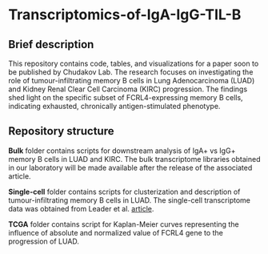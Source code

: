 # Transcriptomics-of-IgA-IgG-TIL-B

## Brief description
This repository contains code, tables, and visualizations for a paper soon to be published by Chudakov Lab. The research focuses on investigating the role of tumour-infiltrating memory B cells in Lung Adenocarcinoma (LUAD) and Kidney Renal Clear Cell Carcinoma (KIRC) progression. The findings shed light on the specific subset of FCRL4-expressing memory B cells, indicating exhausted, chronically antigen-stimulated phenotype.

## Repository structure
**Bulk** folder contains scripts for downstream analysis of IgA+ vs IgG+ memory B cells in LUAD and KIRC. The bulk transcriptome libraries obtained in our laboratory will be made available after the release of the associated article.

**Single-cell** folder contains scripts for clusterization and description of tumour-infiltrating memory B cells in LUAD. The single-cell transcriptome data was obtained from Leader et al. [article](https://github.com/effiken/Leader_et_al).

**TCGA** folder contains script for Kaplan-Meier curves representing the influence of absolute and normalized value of FCRL4 gene to the progression of LUAD. 

